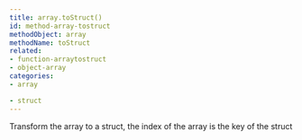 ```yaml
---
title: array.toStruct()
id: method-array-tostruct
methodObject: array
methodName: toStruct
related:
- function-arraytostruct
- object-array
categories:
- array

- struct
---
```


Transform the array to a struct, the index of the array is the key of the struct

